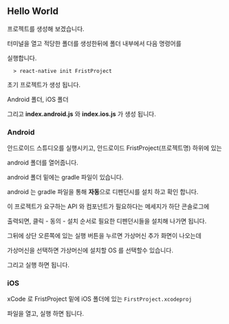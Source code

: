 ## Hello World

프로젝트를 생성해 보겠습니다.

터미널을 열고 적당한 폴더를 생성한뒤에 폴더 내부에서 다음 명령어를

실행합니다.

```shell
  > react-native init FristProject
```

초기 프로젝트가 생성 됩니다.

Android 폴더, iOS 폴더

그리고 **index.android.js** 와 **index.ios.js** 가 생성 됩니다.

### Android

안드로이드 스튜디오를 실행시키고, 안드로이드 FristProject(프로젝트명) 하위에 있는

android 폴더를 열어줍니다.

android 폴더 밑에는 gradle 파일이 있습니다.

android 는 gradle 파일을 통해 **자동**으로 디펜던시를 설치 하고 확인 합니다.

이 프로젝트가 요구하는 API 와 컴포넌트가 필요하다는 메세지가 하단 콘솔로그에

출력되면, 클릭 - 동의 - 설치 순서로 필요한 디펜던시들을 설치해 나가면 됩니다.

그뒤에 상단 오른쪽에 있는 실행 버튼을 누르면 가상머신 추가 화면이 나오는데

가상머신을 선택하면 가상머신에 설치할 OS 를 선택할수 있습니다.

그리고 실행 하면 됩니다.

### iOS

xCode 로 FristProject 밑에 iOS 폴더에 있는 `FirstProject.xcodeproj`

파일을 열고, 실행 하면 됩니다.
